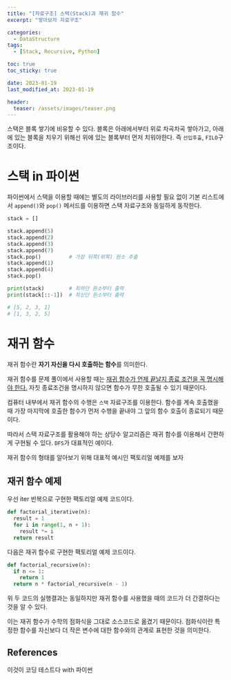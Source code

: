 ```yaml
---
title: "[자료구조] 스택(Stack)과 재귀 함수"
excerpt: "쌓아보자 자료구조"

categories:
  - DataStructure
tags:
  - [Stack, Recursive, Python]

toc: true
toc_sticky: true

date: 2023-01-19
last_modified_at: 2023-01-19

header:
  teaser: /assets/images/teaser.png
---
```


스택은 블록 쌓기에 비유할 수 있다. 블록은 아래에서부터 위로 차곡차곡 쌓아가고, 아래에 있는 블록을 치우기 위해선 위에 있는 블록부터 먼저 치워야한다. 즉 `선입후출`, `FILO`구조이다.

# 스택 in 파이썬

파이썬에서 스택을 이용할 때에는 별도의 라이브러리를 사용할 필요 없이 기본 리스트에서 `append()`와 `pop()` 메서드를 이용하면 스택 자료구조와 동일하게 동작한다.

```py
stack = []

stack.append(5)
stack.append(2)
stack.append(3)
stack.append(7)
stack.pop()         # 가장 뒤쪽(위쪽) 원소 추출
stack.append(1)
stack.append(4)
stack.pop()

print(stack)        # 최하단 원소부터 출력
print(stack[::-1])  # 최상단 원소부터 출력

# [5, 2, 3, 1]
# [1, 3, 2, 5]
```

# 재귀 함수

재귀 함수란 **자기 자신을 다시 호출하는 함수**를 의미한다.

재귀 함수를 문제 풀이에서 사용할 때는 <u>재귀 함수가 언제 끝날지 종료 조건을 꼭 명시해야 한다.</u> 자칫 종료조건을 명시하지 않으면 함수가 무한 호출될 수 있기 때문이다.

컴퓨터 내부에서 재귀 함수의 수행은 `스택` 자료구조를 이용한다. 함수를 계속 호출했을 때 가장 마지막에 호출한 함수가 먼저 수행을 끝내야 그 앞의 함수 호출이 종료되기 때문이다.

따라서 스택 자료구조를 활용해야 하는 상당수 알고리즘은 재귀 함수를 이용해서 간편하게 구현될 수 있다. `DFS`가 대표적인 예이다.

재귀 함수의 형태를 알아보기 위해 대표적 예시인 팩토리얼 예제를 보자

## 재귀 함수 예제

우선 iter 반복으로 구현한 팩토리얼 예제 코드이다.
```py
def factorial_iterative(n):
  result = 1
  for i in range(1, n + 1):
    result *= i
  return result
```

다음은 재귀 함수로 구현한 팩토리얼 예제 코드이다.
```py
def factorial_recursive(n):
  if n <= 1:
    return 1
  return n * factorial_recursive(n - 1)
```

위 두 코드의 실행결과는 동일하지만 재귀 함수를 사용했을 때의 코드가 더 간결하다는 것을 알 수 있다. 

이는 재귀 함수가 수학의 점화식을 그대로 소스코드로 옮겼기 때문이다. 점화식이란 특정한 함수를 자신보다 더 작은 변수에 대한 함수와의 관계로 표현한 것을 의미한다.

## References

이것이 코딩 테스트다 with 파이썬